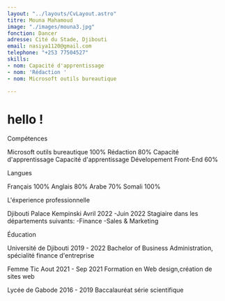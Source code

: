 ```yaml
---
layout: "../layouts/CvLayout.astro"
titre: Mouna Mahamoud
image: "./images/mouna3.jpg"
fonction: Dancer
adresse: Cité du Stade, Djibouti
email: nasiya1120@gmail.com
telephone: "+253 77504527"
skills:
- nom: Capacité d'apprentissage
- nom: 'Rédaction '
- nom: Microsoft outils bureautique

---
```

# hello !

Compétences

Microsoft outils bureautique 100%
Rédaction 80%
Capacité d'apprentissage Capacité d'apprentissage
Dévelopement Front-End 60%

Langues

Français 100%
Anglais 80%
Arabe 70%
Somali 100%

L'éxperience professionnelle

Djibouti Palace Kempinski
Avril 2022 -Juin 2022
Stagiaire dans les départements suivants: -Finance -Sales & Marketing

Éducation

Université de Djibouti
2019 - 2022
Bachelor of Business Administration, spécialité finance d'entreprise

Femme Tic
Aout 2021 - Sep 2021
Formation en Web design,création de sites web

Lycée de Gabode
2016 - 2019
Baccalauréat série scientifique